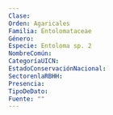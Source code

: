 ```yaml
---
Clase: 
Orden: Agaricales
Familia: Entolomataceae
Género: 
Especie: Entoloma sp. 2
NombreComún: 
CategoríaUICN: 
EstadoConservaciónNacional: 
SectorenlaRBHH: 
Presencia: 
TipoDeDato: 
Fuente: ""
---
```

